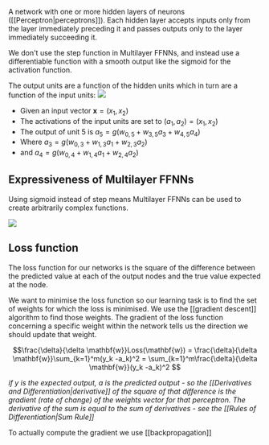 A network with one or more hidden layers of neurons ([[Perceptron|perceptrons]]).
Each hidden layer accepts inputs only from the layer immediately preceding it and passes outputs only to the layer immediately succeeding it. 

We don't use the step function in Multilayer FFNNs, and instead use a differentiable function with a smooth output like the sigmoid for the activation function. 

The output units are a function of the hidden units which in turn are a function of the input units:
![](../../../../meri-public/garden/dc23c73eeaba9880c32b3841a76052af.png)
- Given an input vector $\mathbf{x} = (x_1, x_2)$
- The activations of the input units are set to $(a_1, a_2) = (x_1, x_2)$
- The output of unit 5 is $a_5 = g(w_{0,5} + w_{3, 5}a_3 + w_{4,5}a_4)$
- Where $a_3 = g(w_{0,3} + w_{1, 3}a_1 + w_{2,3}a_2)$
- and $a_4 = g(w_{0,4} + w_{1, 4}a_1 + w_{2,4}a_2)$

## Expressiveness of Multilayer FFNNs

Using sigmoid instead of step means Multilayer FFNNs can be used to create arbitrarily complex functions.

![](../../../../meri-public/garden/99a4f522665fbf67987b676e62b610ab.png)

## Loss function
The loss function for our networks is the square of the difference between the predicted value at each of the output nodes and the true value expected at the node.

We want to minimise the loss function so our learning task is to find the set of weights for which the loss is minimised. We use the [[gradient descent]] algorithm to find those weights. The gradient of the loss function concerning a specific weight within the network tells us the direction we should update that weight.

$$\frac{\delta}{\delta \mathbf{w}}Loss(\mathbf{w}) = \frac{\delta}{\delta \mathbf{w}}\sum_{k=1}^m(y_k -a_k)^2 = \sum_{k=1}^m\frac{\delta}{\delta \mathbf{w}}(y_k -a_k)^2 $$

*if y is the expected output, a is the predicted output - so the [[Derivatives and Differentiation|derivative]] of the square of that difference is the gradient (rate of change) of the weights vector for that perceptron. The derivative of the sum is equal to the sum of derivatives - see the [[Rules of Differentiation|Sum Rule]]*

To actually compute the gradient we use [[backpropagation]]